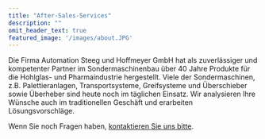 ```yaml
---
title: "After-Sales-Services"
description: ""
omit_header_text: true
featured_image: '/images/about.JPG'
---
```


Die Firma Automation Steeg und Hoffmeyer GmbH hat als zuverlässiger und kompetenter Partner im Sondermaschinenbau über 40 Jahre Produkte für die Hohlglas- und Pharmaindustrie hergestellt.
Viele der Sondermaschinen, z.B. Palettieranlagen, Transportsysteme, Greifsysteme und Überschieber sowie Überheber sind heute noch im täglichen Einsatz. Wir analysieren Ihre Wünsche auch im traditionellen Geschäft und erarbeiten Lösungsvorschläge.

Wenn Sie noch Fragen haben, [kontaktieren Sie uns bitte](/kontakt/).